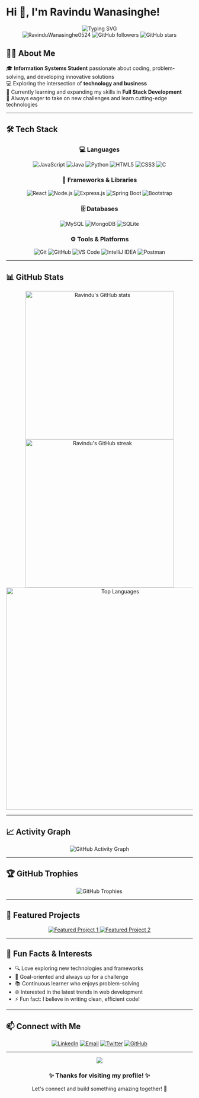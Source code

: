 # Hi 👋, I'm Ravindu Wanasinghe!

<div align="center">
  <img src="https://readme-typing-svg.herokuapp.com?font=Fira+Code&duration=3000&pause=1000&color=2F81F7&background=FFFFFF00&center=true&vCenter=true&width=600&lines=Information+Systems+Student;Full+Stack+Developer;Problem+Solver;Always+Learning+New+Technologies" alt="Typing SVG" />
</div>

<div align="center">
  <img src="https://komarev.com/ghpvc/?username=RavinduWanasinghe0524&label=Profile%20views&color=0e75b6&style=flat" alt="RavinduWanasinghe0524" />
  <img src="https://img.shields.io/github/followers/RavinduWanasinghe0524?label=Followers&style=social" alt="GitHub followers" />
  <img src="https://img.shields.io/github/stars/RavinduWanasinghe0524?label=Stars&style=social" alt="GitHub stars" />
</div>

## 🧑‍💼 About Me

🎓 **Information Systems Student** passionate about coding, problem-solving, and developing innovative solutions  
💻 Exploring the intersection of **technology and business**  
🌱 Currently learning and expanding my skills in **Full Stack Development**  
🚀 Always eager to take on new challenges and learn cutting-edge technologies

---

## 🛠️ Tech Stack

<div align="center">

### 💻 Languages
![JavaScript](https://img.shields.io/badge/JavaScript-F7DF1E?style=for-the-badge&logo=JavaScript&logoColor=black)
![Java](https://img.shields.io/badge/Java-ED8B00?style=for-the-badge&logo=openjdk&logoColor=white)
![Python](https://img.shields.io/badge/Python-3776AB?style=for-the-badge&logo=python&logoColor=white)
![HTML5](https://img.shields.io/badge/HTML5-E34F26?style=for-the-badge&logo=html5&logoColor=white)
![CSS3](https://img.shields.io/badge/CSS3-1572B6?style=for-the-badge&logo=css3&logoColor=white)
![C](https://img.shields.io/badge/C-00599C?style=for-the-badge&logo=c&logoColor=white)

### 🚀 Frameworks & Libraries
![React](https://img.shields.io/badge/React-20232A?style=for-the-badge&logo=react&logoColor=61DAFB)
![Node.js](https://img.shields.io/badge/Node.js-43853D?style=for-the-badge&logo=node.js&logoColor=white)
![Express.js](https://img.shields.io/badge/Express.js-404D59?style=for-the-badge)
![Spring Boot](https://img.shields.io/badge/Spring_Boot-F2F4F9?style=for-the-badge&logo=spring-boot)
![Bootstrap](https://img.shields.io/badge/Bootstrap-563D7C?style=for-the-badge&logo=bootstrap&logoColor=white)

### 🗄️ Databases
![MySQL](https://img.shields.io/badge/MySQL-00000F?style=for-the-badge&logo=mysql&logoColor=white)
![MongoDB](https://img.shields.io/badge/MongoDB-4EA94B?style=for-the-badge&logo=mongodb&logoColor=white)
![SQLite](https://img.shields.io/badge/SQLite-07405E?style=for-the-badge&logo=sqlite&logoColor=white)

### ⚙️ Tools & Platforms
![Git](https://img.shields.io/badge/Git-F05032?style=for-the-badge&logo=git&logoColor=white)
![GitHub](https://img.shields.io/badge/GitHub-100000?style=for-the-badge&logo=github&logoColor=white)
![VS Code](https://img.shields.io/badge/VS_Code-0078D4?style=for-the-badge&logo=visual%20studio%20code&logoColor=white)
![IntelliJ IDEA](https://img.shields.io/badge/IntelliJ_IDEA-000000.svg?style=for-the-badge&logo=intellij-idea&logoColor=white)
![Postman](https://img.shields.io/badge/Postman-FF6C37?style=for-the-badge&logo=postman&logoColor=white)

</div>

---

## 📊 GitHub Stats

<div align="center">
  <img width="400" src="https://github-readme-stats.vercel.app/api?username=RavinduWanasinghe0524&show_icons=true&theme=tokyonight&hide_border=true&count_private=true" alt="Ravindu's GitHub stats" />
  <img width="400" src="https://github-readme-streak-stats.herokuapp.com/?user=RavinduWanasinghe0524&theme=tokyonight&hide_border=true" alt="Ravindu's GitHub streak" />
</div>

<div align="center">
  <img width="600" src="https://github-readme-stats.vercel.app/api/top-langs/?username=RavinduWanasinghe0524&layout=compact&theme=tokyonight&hide_border=true" alt="Top Languages" />
</div>

---

## 📈 Activity Graph

<div align="center">
  <img src="https://github-readme-activity-graph.vercel.app/graph?username=RavinduWanasinghe0524&bg_color=1a1b27&color=628fdb&line=628fdb&point=19f4d6&area=true&hide_border=true" alt="GitHub Activity Graph" />
</div>

---

## 🏆 GitHub Trophies

<div align="center">
  <img src="https://github-profile-trophy.vercel.app/?username=RavinduWanasinghe0524&theme=tokyonight&no-frame=true&row=1&column=7" alt="GitHub Trophies" />
</div>

---

## 🚀 Featured Projects

<div align="center">
  <a href="https://github.com/RavinduWanasinghe0524/your-project-1">
    <img src="https://github-readme-stats.vercel.app/api/pin/?username=RavinduWanasinghe0524&repo=your-project-1&theme=tokyonight&hide_border=true" alt="Featured Project 1" />
  </a>
  <a href="https://github.com/RavinduWanasinghe0524/your-project-2">
    <img src="https://github-readme-stats.vercel.app/api/pin/?username=RavinduWanasinghe0524&repo=your-project-2&theme=tokyonight&hide_border=true" alt="Featured Project 2" />
  </a>
</div>

---

## 🌟 Fun Facts & Interests

- 🔍 Love exploring new technologies and frameworks
- 🎯 Goal-oriented and always up for a challenge
- 📚 Continuous learner who enjoys problem-solving
- 🌐 Interested in the latest trends in web development
- ⚡ Fun fact: I believe in writing clean, efficient code!

---

## 📫 Connect with Me

<div align="center">
  
[![LinkedIn](https://img.shields.io/badge/LinkedIn-0077B5?style=for-the-badge&logo=linkedin&logoColor=white)]([https://linkedin.com/in/your-linkedin](https://www.linkedin.com/in/ravindu-wanasinghe-b08a50315/))
[![Email](https://img.shields.io/badge/Email-D14836?style=for-the-badge&logo=gmail&logoColor=white)](mailto:ravinduwanasinghe97@gmail.com)
[![Twitter](https://img.shields.io/badge/Twitter-1DA1F2?style=for-the-badge&logo=twitter&logoColor=white)](https://twitter.com/your-twitter)
[![GitHub](https://img.shields.io/badge/GitHub-100000?style=for-the-badge&logo=github&logoColor=white)](https://github.com/RavinduWanasinghe0524)

</div>

---

<div align="center">
  <img src="https://capsule-render.vercel.app/api?type=waving&color=gradient&height=100&section=footer&animation=fadeIn" />
</div>

<div align="center">
  <h3>✨ Thanks for visiting my profile! ✨</h3>
  <p>Let's connect and build something amazing together! 🚀</p>
</div>
